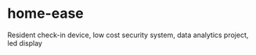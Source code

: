 # home-ease
Resident check-in device, low cost security system, data analytics project, led display
